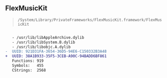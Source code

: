 ## FlexMusicKit

> `/System/Library/PrivateFrameworks/FlexMusicKit.framework/FlexMusicKit`

```diff

   - /usr/lib/libAppleArchive.dylib
   - /usr/lib/libSystem.B.dylib
   - /usr/lib/libobjc.A.dylib
-  UUID: 921D31FA-3654-36D5-94E6-C150332B3A48
+  UUID: 38A1B933-35F5-3CEB-A90C-94BADD6BF861
   Functions: 919
   Symbols:   455
   CStrings:  2568

```

